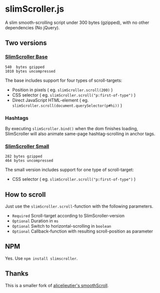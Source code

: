 # slimScroller.js
A slim smooth-scrolling script under 300 bytes (gzipped), with no other dependencies (No jQuery).

## Two versions
### [SlimScroller Base](https://github.com/ameesme/SlimScroller.js/blob/master/dist/slimScroller.min.js)
    540  bytes gzipped
    1010 bytes uncompressed
The base includes support for four types of scroll-targets:
- Position in pixels ( eg. `slimScroller.scroll(200)` )
- CSS selector ( eg. `slimScroller.scroll("p:first-of-type")` )
- Direct JavaScript HTML-element ( eg. `slimScroller.scroll(document.querySelector(p#hi))` )

### Hashtags
By executing `slimScroller.bind()` when the dom finishes loading, SlimScroller will also animate same-page hashtag-scrolling in anchor tags. 

### [SlimScroller Small](https://github.com/ameesme/SlimScroller.js/blob/master/dist/slimScroller.small.min.js)
    282 bytes gzipped
    464 bytes uncompressed

The small version includes support for one type of scroll-target:
- CSS selector ( eg. `slimScroller.scroll("p:first-of-type")` )

## How to scroll
Just use the `slimScroller.scroll`-function with the following parameters.
- `Required` Scroll-target according to SlimScroller-version
- `Optional` Duration in `ms`
- `Optional` Switch to horizontal-scrolling in `boolean`
- `Optional` Callback-function with resulting scroll-position as parameter

## NPM
Yes. Use `npm install slimscroller`.

## Thanks
This is a smaller fork of [alicelieutier's smoothScroll](https://github.com/alicelieutier/smoothScroll).

